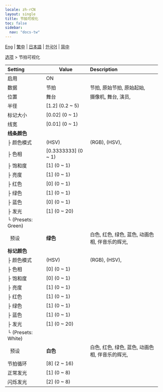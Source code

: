 ```yaml
---
locale: zh-rCN
layout: single
title: 节拍可视化
toc: false
sidebar:
  nav: "docs-tw"
---
```

[Eng](/dancexr/menu/2025.4/stage/beats_visualizer) | [繁中](/tw/dancexr/menu/2025.4/stage/beats_visualizer) | [日本語](/jp/dancexr/menu/2025.4/stage/beats_visualizer) | [한국어](/kr/dancexr/menu/2025.4/stage/beats_visualizer) | [简中](/zh/dancexr/menu/2025.4/stage/beats_visualizer)

[选项](../menu#选项) > 节拍可视化



| Setting | Value | Description |
| :--- | --- | :--- |
| 启用 | ON | 
| 数据 | 节拍 | 节拍, 原始节拍, 原始起始, 
| 位置 | 舞台 | 摄像机, 舞台, 演员, 
| 半径 | [1.2] (0.2 ~ 5) | 
| 标记大小 | [0.02] (0 ~ 1) | 
| 线宽 | [0.01] (0 ~ 1) | 
| **线条颜色** | | 
| ├&nbsp;颜色模式 | (HSV) | (RGB), (HSV), 
| ├&nbsp;色相 | [0.3333333] (0 ~ 1) | 
| ├&nbsp;饱和度 | [1] (0 ~ 1) | 
| ├&nbsp;亮度 | [1] (0 ~ 1) | 
| ├&nbsp;红色 | [0] (0 ~ 1) | 
| ├&nbsp;绿色 | [1] (0 ~ 1) | 
| ├&nbsp;蓝色 | [0] (0 ~ 1) | 
| ├&nbsp;发光 | [1] (0 ~ 20) | 
| └&nbsp;(Presets: Green) || 
| &nbsp;&nbsp;预设 | **绿色** | 白色, 红色, 绿色, 蓝色, 动画色相, 伴音乐的辉光,  |
| **标记颜色** | | 
| ├&nbsp;颜色模式 | (HSV) | (RGB), (HSV), 
| ├&nbsp;色相 | [0] (0 ~ 1) | 
| ├&nbsp;饱和度 | [0] (0 ~ 1) | 
| ├&nbsp;亮度 | [1] (0 ~ 1) | 
| ├&nbsp;红色 | [1] (0 ~ 1) | 
| ├&nbsp;绿色 | [1] (0 ~ 1) | 
| ├&nbsp;蓝色 | [1] (0 ~ 1) | 
| ├&nbsp;发光 | [1] (0 ~ 20) | 
| └&nbsp;(Presets: White) || 
| &nbsp;&nbsp;预设 | **白色** | 白色, 红色, 绿色, 蓝色, 动画色相, 伴音乐的辉光,  |
| 节拍循环 | [8] (2 ~ 16) | 
| 正常发光 | [1] (0 ~ 8) | 
| 闪烁发光 | [2] (0 ~ 8) | 
